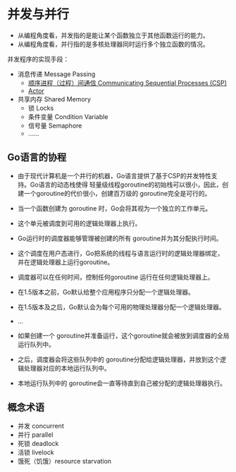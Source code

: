 # 并发与并行
- 从编程角度看，并发指的是能让某个函数独立于其他函数运行的能力。
- 从编程角度看，并行指的是多核处理器同时运行多个独立函数的情况。

并发程序的实现手段：
- 消息传递 Message Passing
  - [顺序进程（过程）间通信 Communicating Sequential Processes (CSP)](https://www.youtube.com/watch?v=Z8ZpWVuEx8c)
  - [Actor](https://blog.csdn.net/sixdaycoder/article/details/90751972)
- 共享内存 Shared Memory
  - 锁 Locks
  - 条件变量 Condition Variable
  - 信号量 Semaphore
  - ......

## Go语言的协程
- 由于现代计算机是一个并行的机器，Go语言提供了基于CSP的并发特性支持。Go语言的动态栈使得 轻量级线程goroutine的初始栈可以很小，因此，创建一个goroutine的代价很小，创建百万级的 goroutine完全是可行的。

- 当一个函数创建为 goroutine 时，Go会将其视为一个独立的工作单元。
- 这个单元被调度到可用的逻辑处理器上执行。
- Go运行时的调度器能够管理被创建的所有 goroutine并为其分配执行时间。
- 这个调度在用户态进行，Go把系统的线程与语言运行时的逻辑处理器绑定，并在逻辑处理器上运行goroutine。
- 调度器可以在任何时间，控制任何goroutine 运行在任何逻辑处理器上。
- 在1.5版本之前，Go默认给整个应用程序只分配一个逻辑处理器。
- 在1.5版本及之后，Go默认会为每个可用的物理处理器分配一个逻辑处理器。
- ...
- 如果创建一个 goroutine并准备运行，这个goroutine就会被放到调度器的全局运行队列中。
- 之后，调度器会将这些队列中的 goroutine分配给逻辑处理器，并放到这个逻辑处理器对应的本地运行队列中。
- 本地运行队列中的 goroutine会一直等待直到自己被分配的逻辑处理器执行。

## 概念术语
- 并发 concurrent
- 并行 parallel
- 死锁 deadlock
- 活锁 livelock
- 饿死（饥饿）resource starvation
